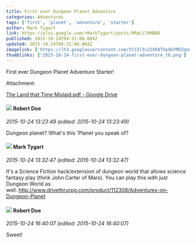 ```yaml
---
title: First ever Dungeon Planet Adventure
categories: Adventures
tags: ['first', 'planet', 'adventure', 'starter']
author: Mark Tygart
link: https://plus.google.com/+MarkTygart/posts/9ReCiJ9MB86
published: 2015-10-24T04:31:08.084Z
updated: 2015-10-24T04:31:08.084Z
imagelink: ['https://lh3.googleusercontent.com/5YJ3l3v22XRATVp9GYMDZqndjiJfkjuAliOudl3Xn4CvhxXZpF5RgFbWhww-OwX5xv4CcQ7XWClRA5jwA4RxT1qExRynDQ55XhE2CzobCJO5Vy7QGo8g5gu9g1aVStEpLPlENzK7=s1600']
thumblinks: ['2015-10-24-first-ever-dungeon-planet-adventure_tb.png']
---
```


First ever Dungeon Planet Adventure Starter!


Attachment:

<a href='https://drive.google.com/file/d/0B7cav44145d9M1hKNU5SeWE4UWM/view?usp=sharing'>The Land that Time Mislaid.pdf - Google Drive</a>


<div id='comment z121u5hhowe2dtftm22sizqwevrchveui'>
  <h4><img src='{{site.baseurl}}//images/avatars/105487846931822189120_photo.jpg'> Robert Doe</h4>
      <p><cite>2015-10-24 13:23:49 (edited: 2015-10-24 13:23:49)</cite></p>
        <p>Dungeon planet? What&#39;s this &#39;Planet you speak of?</p>
</div>
        

<div id='comment z121u5hhowe2dtftm22sizqwevrchveui'>
  <h4><img src='{{site.baseurl}}//images/avatars/118088719859349999400_photo.jpg'> Mark Tygart</h4>
      <p><cite>2015-10-24 13:32:47 (edited: 2015-10-24 13:32:47)</cite></p>
        <p>It&#39;s a Science Fiction hack/extension of dungeon world that allows science fantasy play (think John Carter of Mars). You can play this with just Dungeon World as well. <a href="http://www.drivethrurpg.com/product/112308/Adventures-on-Dungeon-Planet" class="ot-anchor">http://www.drivethrurpg.com/product/112308/Adventures-on-Dungeon-Planet</a></p>
</div>
        

<div id='comment z121u5hhowe2dtftm22sizqwevrchveui'>
  <h4><img src='{{site.baseurl}}//images/avatars/105487846931822189120_photo.jpg'> Robert Doe</h4>
      <p><cite>2015-10-24 16:40:07 (edited: 2015-10-24 16:40:07)</cite></p>
        <p>Sweet!</p>
</div>
        